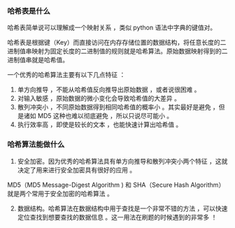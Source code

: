 ### 哈希表是什么

哈希表简单说可以理解成一个映射关系 ，类似 python 语法中字典的键值对。

哈希表是根据键（Key）而直接访问在内存存储位置的数据结构，将任意长度的二进制值串映射为固定长度的二进制值的规则就是哈希算法。原始数据映射得到的二进制值串就是哈希值。

一个优秀的哈希算法主要有以下几点特征 ：

1. 单方向推导 ，不能从哈希值反向推导出原始数据 ，或者说很困难 。
2. 对输入敏感 ，原始数据的微小变化会导致哈希值的大差异 。
3. 散列冲突小 ，不同原始数据得到相同哈希值的概率小 。其实最好是避免 ，但是诸如 MD5 这种也难以彻底避免 ，所以只说尽可能小 。
4. 执行效率高 ，即使是较长的文本 ，也能快速计算出哈希值 。

### 哈希算法能做什么

1. 安全加密。因为优秀的哈希算法具有单方向推导和散列冲突小两个特征 ，这就决定了用来进行安全加密具有很好的应用 。

MD5（MD5 Message-Digest Algorithm ) 和 SHA（Secure Hash Algorithm）就是两个常用于安全加密的哈希算法 。

2. 数据结构。哈希算法在数据结构中用于查找是一个非常不错的方法 ，可以快速定位查找到想要查找的数据信息 。这一用法在刷题的时候遇到的非常多 ！

